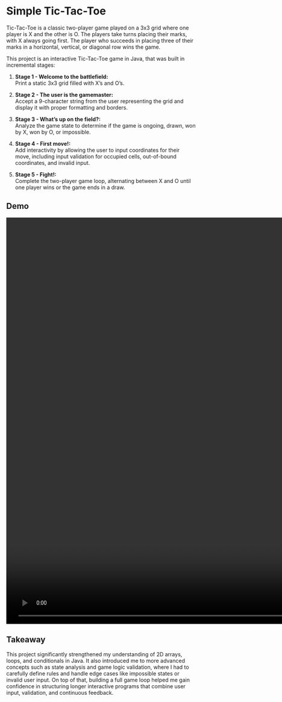 # Simple Tic-Tac-Toe

Tic-Tac-Toe is a classic two-player game played on a 3x3 grid where one player is X and the other is O. The
players take turns placing their marks, with X always going first. The player who succeeds in placing three of their
marks in a horizontal, vertical, or diagonal row wins the game.

This project is an interactive Tic-Tac-Toe game in Java, that was built in incremental stages:

1. **Stage 1 - Welcome to the battlefield:**  
   Print a static 3x3 grid filled with X’s and O’s.

2. **Stage 2 - The user is the gamemaster:**  
   Accept a 9-character string from the user representing the grid and display it with proper formatting and borders.

3. **Stage 3 - What’s up on the field?:**  
   Analyze the game state to determine if the game is ongoing, drawn, won by X, won by O, or impossible.

4. **Stage 4 - First move!:**  
   Add interactivity by allowing the user to input coordinates for their move, including input validation for occupied
   cells, out-of-bound coordinates, and invalid input.

5. **Stage 5 - Fight!:**  
   Complete the two-player game loop, alternating between X and O until one player wins or the game ends in a draw.

## Demo

<video width="1920" height="1080" align="center" src=""></video>

## Takeaway

This project significantly strengthened my understanding of 2D arrays, loops, and conditionals in Java. It
also introduced me to more advanced concepts such as state analysis and game logic validation, where I had to
carefully define rules and handle edge cases like impossible states or invalid user input. On top of that, building a
full game loop helped me gain confidence in structuring longer interactive programs that combine user input, validation,
and continuous feedback.